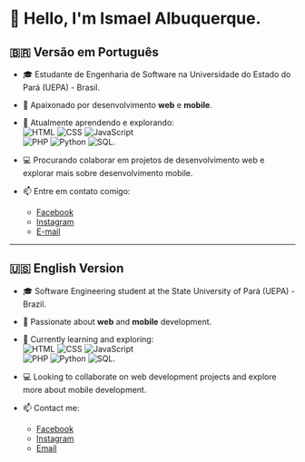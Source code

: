 # 👋 Hello, I'm Ismael Albuquerque.

## 🇧🇷 Versão em Português

- 🎓 Estudante de Engenharia de Software na Universidade do Estado do Pará (UEPA) - Brasil.  
- 👀 Apaixonado por desenvolvimento **web** e **mobile**.  
- 🌱 Atualmente aprendendo e explorando:  
  ![HTML](https://img.shields.io/badge/-HTML-orange) ![CSS](https://img.shields.io/badge/-CSS-blue) ![JavaScript](https://img.shields.io/badge/-JavaScript-yellow)  
  ![PHP](https://img.shields.io/badge/-PHP-lightgrey) ![Python](https://img.shields.io/badge/-Python-blueviolet) ![SQL](https://img.shields.io/badge/-SQL-informational).  

- 💻 Procurando colaborar em projetos de desenvolvimento web e explorar mais sobre desenvolvimento mobile.  
- 📫 Entre em contato comigo:  
  - [Facebook](https://www.facebook.com/profile.php?id=100082536369048&mibextid=ZbWKwL)  
  - [Instagram](https://www.instagram.com/ismael_albuquerque_2?igsh=YzljYTk1ODg3Zg==)  
  - [E-mail](mailto:ismaelalbuquerque5.armz0@gmail.com)

---

## 🇺🇸 English Version  

- 🎓 Software Engineering student at the State University of Pará (UEPA) - Brazil.  
- 👀 Passionate about **web** and **mobile** development.  
- 🌱 Currently learning and exploring:  
  ![HTML](https://img.shields.io/badge/-HTML-orange) ![CSS](https://img.shields.io/badge/-CSS-blue) ![JavaScript](https://img.shields.io/badge/-JavaScript-yellow)  
  ![PHP](https://img.shields.io/badge/-PHP-lightgrey) ![Python](https://img.shields.io/badge/-Python-blueviolet) ![SQL](https://img.shields.io/badge/-SQL-informational).  

- 💻 Looking to collaborate on web development projects and explore more about mobile development.  
- 📫 Contact me:  
  - [Facebook](https://www.facebook.com/profile.php?id=100082536369048&mibextid=ZbWKwL)  
  - [Instagram](https://www.instagram.com/ismael_albuquerque_2?igsh=YzljYTk1ODg3Zg==)  
  - [Email](mailto:ismaelalbuquerque5.armz0@gmail.com)
